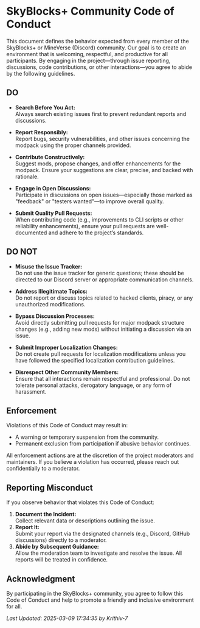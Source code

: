 # SkyBlocks+ Community Code of Conduct

This document defines the behavior expected from every member of the SkyBlocks+ or MineVerse (Discord) community. Our goal is to create an environment that is welcoming, respectful, and productive for all participants. By engaging in the project—through issue reporting, discussions, code contributions, or other interactions—you agree to abide by the following guidelines.

## DO

- **Search Before You Act:**  
  Always search existing issues first to prevent redundant reports and discussions.
  
- **Report Responsibly:**  
  Report bugs, security vulnerabilities, and other issues concerning the modpack using the proper channels provided.
  
- **Contribute Constructively:**  
  Suggest mods, propose changes, and offer enhancements for the modpack. Ensure your suggestions are clear, precise, and backed with rationale.
  
- **Engage in Open Discussions:**  
  Participate in discussions on open issues—especially those marked as "feedback" or "testers wanted"—to improve overall quality.
  
- **Submit Quality Pull Requests:**  
  When contributing code (e.g., improvements to CLI scripts or other reliability enhancements), ensure your pull requests are well-documented and adhere to the project’s standards.

## DO NOT

- **Misuse the Issue Tracker:**  
  Do not use the issue tracker for generic questions; these should be directed to our Discord server or appropriate communication channels.
  
- **Address Illegitimate Topics:**  
  Do not report or discuss topics related to hacked clients, piracy, or any unauthorized modifications.
  
- **Bypass Discussion Processes:**  
  Avoid directly submitting pull requests for major modpack structure changes (e.g., adding new mods) without initiating a discussion via an issue.
  
- **Submit Improper Localization Changes:**  
  Do not create pull requests for localization modifications unless you have followed the specified localization contribution guidelines.
  
- **Disrespect Other Community Members:**  
  Ensure that all interactions remain respectful and professional. Do not tolerate personal attacks, derogatory language, or any form of harassment.

## Enforcement

Violations of this Code of Conduct may result in:
- A warning or temporary suspension from the community.
- Permanent exclusion from participation if abusive behavior continues.
  
All enforcement actions are at the discretion of the project moderators and maintainers. If you believe a violation has occurred, please reach out confidentially to a moderator.

## Reporting Misconduct

If you observe behavior that violates this Code of Conduct:
1. **Document the Incident:**  
   Collect relevant data or descriptions outlining the issue.
2. **Report It:**  
   Submit your report via the designated channels (e.g., Discord, GitHub discussions) directly to a moderator.
3. **Abide by Subsequent Guidance:**  
   Allow the moderation team to investigate and resolve the issue. All reports will be treated in confidence.

## Acknowledgment

By participating in the SkyBlocks+ community, you agree to follow this Code of Conduct and help to promote a friendly and inclusive environment for all.

*Last Updated: 2025-03-09 17:34:35 by Krithiv-7*
